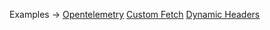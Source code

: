 <p class="ExampleLinks">Examples <span class="ExampleLinksTitleSeparator">-></span> <a href="../../examples/extension-opentelemetry">Opentelemetry</a> <span class="ExampleLinksSeparator"></span> <a href="../../examples/transport-http-custom-fetch">Custom Fetch</a> <span class="ExampleLinksSeparator"></span> <a href="../../examples/transport-http-dynamic-headers">Dynamic Headers</a></p>
